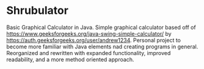 # Shrubulator
Basic Graphical Calculator in Java.
Simple graphical calculator based off of https://www.geeksforgeeks.org/java-swing-simple-calculator/ by https://auth.geeksforgeeks.org/user/andrew1234. 
Personal project to become more familiar with Java elements nad creating programs in general.
Reorganized and rewritten with expanded functionality, improved readability, and a more method oriented approach.
